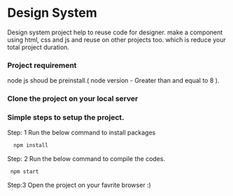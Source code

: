 # Design System
Design system project help to reuse code  for designer. make a component using html, css and js and reuse on other projects too. 
which is reduce your total project duration. 

### Project requirement
  node js shoud be preinstall.( node version - Greater than and equal to 8 ).
  
### Clone the project on your local server

### Simple steps to setup the project.
  Step: 1 Run the below command to install packages
  ```bash
    npm install
  ```
  
  Step: 2 Run the below command to compile the codes.
   ```bash
    npm start
   ```
  Step:3 Open the project on your favrite browser :)
